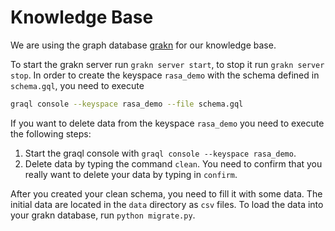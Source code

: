 # Knowledge Base

We are using the graph database [grakn](http://grakn.ai/) for our knowledge base.

To start the grakn server run `grakn server start`, to stop it run `grakn server stop`.
In order to create the keyspace `rasa_demo` with the schema defined in `schema.gql`, you need to execute

```bash
graql console --keyspace rasa_demo --file schema.gql
```

If you want to delete data from the keyspace `rasa_demo` you need to execute the following steps:
1. Start the graql console with `graql console --keyspace rasa_demo`.
2. Delete data by typing the command `clean`. 
    You need to confirm that you really want to delete your data by typing in `confirm`. 

After you created your clean schema, you need to fill it with some data.
The initial data are located in the `data` directory as `csv` files.
To load the data into your grakn database, run `python migrate.py`. 
